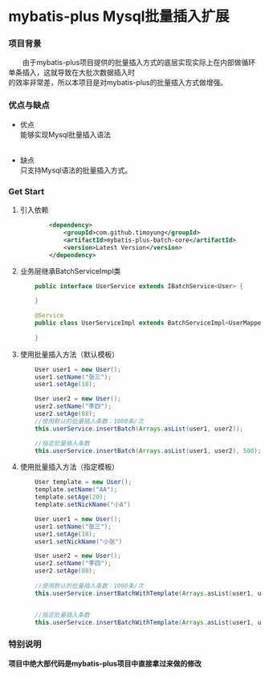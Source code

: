# mybatis-plus Mysql批量插入扩展

### 项目背景

　　由于mybatis-plus项目提供的批量插入方式的底层实现实际上在内部做循环单条插入，这就导致在大批次数据插入时<br/>
的效率非常差，所以本项目是对mybatis-plus的批量插入方式做增强。


### 优点与缺点
* 优点<br/>
能够实现Mysql批量插入语法<br/><br/>

* 缺点<br/>
只支持Mysql语法的批量插入方式。

### Get Start
1. 引入依赖
    ```xml
            <dependency>
                <groupId>com.github.timoyung</groupId>
                <artifactId>mybatis-plus-batch-core</artifactId>
                <version>Latest Version</version>
            </dependency>
    ```

2. 业务层继承BatchServiceImpl类
    ```java
        public interface UserService extends IBatchService<User> {
   
        }
   
        @Service
        public class UserServiceImpl extends BatchServiceImpl<UserMapper, User> implements UserService {
        
        }

    ```    

3. 使用批量插入方法（默认模板）

    ```java
        User user1 = new User();
        user1.setName("张三");
        user1.setAge(18);

        User user2 = new User();
        user2.setName("李四");
        user2.setAge(88);
        //使用默认的批量插入条数：1000条/次
        this.userService.insertBatch(Arrays.asList(user1, user2));
   
        //指定批量插入条数
        this.userService.insertBatch(Arrays.asList(user1, user2), 500);

    ```    

4. 使用批量插入方法（指定模板）

    ```java
        User template = new User();
        template.setName("AA");
        template.setAge(20);
        template.setNickName("小A")
   
        User user1 = new User();
        user1.setName("张三");
        user1.setAge(18);
        user1.setNickName("小张")

        User user2 = new User();
        user2.setName("李四");
        user2.setAge(88);
        
        //使用默认的批量插入条数：1000条/次
        this.userService.insertBatchWithTemplate(Arrays.asList(user1, user2), template);
   
   
        //指定批量插入条数
        this.userService.insertBatchWithTemplate(Arrays.asList(user1, user2), template, 500);
    ```    

### 特别说明

<strong>项目中绝大部代码是mybatis-plus项目中直接拿过来做的修改</strong>

